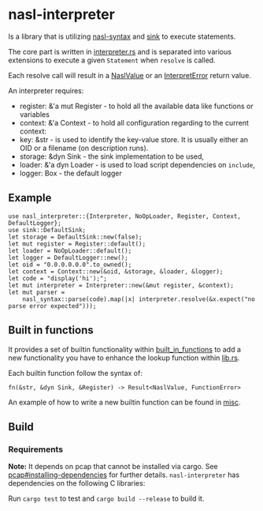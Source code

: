 # nasl-interpreter


Is a library that is utilizing [nasl-syntax](../nasl-syntax/) and [sink](../sink/) to execute statements.

The core part is written in [interpreter.rs](./src/interpreter.rs) and is separated into various extensions to execute a given `Statement` when `resolve` is called.

Each resolve call will result in a [NaslValue](./src/naslvalue.rs) or an [InterpretError](./src/error.rs) return value.

An interpreter requires:

- register: &'a mut Register - to hold all the available data like functions or variables
- context: &'a Context - to hold all configuration regarding to the current context:
 - key: &str - is used to identify the key-value store. It is usually either an OID or a filename (on description runs). 
 - storage: &dyn Sink - the sink implementation to be used,
 - loader: &'a dyn Loader - is used to load script dependencies on `include`,
 - logger: Box<dyn NaslLogger> - the default logger


## Example

```
use nasl_interpreter::{Interpreter, NoOpLoader, Register, Context, DefaultLogger};
use sink::DefaultSink;
let storage = DefaultSink::new(false);
let mut register = Register::default();
let loader = NoOpLoader::default();
let logger = DefaultLogger::new();
let oid = "0.0.0.0.0.0".to_owned();
let context = Context::new(&oid, &storage, &loader, &logger);
let code = "display('hi');";
let mut interpreter = Interpreter::new(&mut register, &context);
let mut parser =
    nasl_syntax::parse(code).map(|x| interpreter.resolve(&x.expect("no parse error expected")));
```


## Built in functions

It provides a set of builtin functionality within [built_in_functions](./src/built_in_functions/) to add a new functionality you have to enhance the lookup function within [lib.rs](./src/lib.rs).

Each builtin function follow the syntax of:

```text
fn(&str, &dyn Sink, &Register) -> Result<NaslValue, FunctionError>
```

An example of how to write a new builtin function can be found in [misc](./src/built_in_functions/misc.rs).

## Build

### Requirements

**Note:** It depends on pcap that cannot be installed via cargo. See [pcap#installing-dependencies](https://github.com/rust-pcap/pcap#installing-dependencies) for further details.
`nasl-interpreter` has dependencies on the following C libraries:

Run `cargo test` to test and `cargo build --release` to build it.
